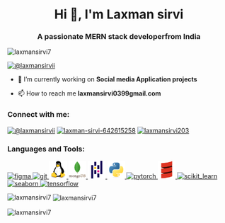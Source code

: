 <h1 align="center">Hi 👋, I'm Laxman sirvi</h1>
<h3 align="center">A passionate MERN stack developerfrom India</h3>

<p align="left"> <img src="https://komarev.com/ghpvc/?username=laxmansirvi7&label=Profile%20views&color=0e75b6&style=flat" alt="laxmansirvi7" /> </p>

<p align="left"> <a href="https://twitter.com/@laxmansirvii" target="blank"><img src="https://img.shields.io/twitter/follow/@laxmansirvii?logo=twitter&style=for-the-badge" alt="@laxmansirvii" /></a> </p>

- 🔭 I’m currently working on **Social media Application projects**

- 📫 How to reach me **laxmansirvi0399gmail.com**

<h3 align="left">Connect with me:</h3>
<p align="left">
<a href="https://twitter.com/@laxmansirvii" target="blank"><img align="center" src="https://raw.githubusercontent.com/rahuldkjain/github-profile-readme-generator/master/src/images/icons/Social/twitter.svg" alt="@laxmansirvii" height="30" width="40" /></a>
<a href="https://linkedin.com/in/laxman-sirvi-642615258" target="blank"><img align="center" src="https://raw.githubusercontent.com/rahuldkjain/github-profile-readme-generator/master/src/images/icons/Social/linked-in-alt.svg" alt="laxman-sirvi-642615258" height="30" width="40" /></a>
<a href="https://kaggle.com/laxmansirvi203" target="blank"><img align="center" src="https://raw.githubusercontent.com/rahuldkjain/github-profile-readme-generator/master/src/images/icons/Social/kaggle.svg" alt="laxmansirvi203" height="30" width="40" /></a>
</p>

<h3 align="left">Languages and Tools:</h3>
<p align="left"> <a href="https://www.figma.com/" target="_blank" rel="noreferrer"> <img src="https://www.vectorlogo.zone/logos/figma/figma-icon.svg" alt="figma" width="40" height="40"/> </a> <a href="https://git-scm.com/" target="_blank" rel="noreferrer"> <img src="https://www.vectorlogo.zone/logos/git-scm/git-scm-icon.svg" alt="git" width="40" height="40"/> </a> <a href="https://www.linux.org/" target="_blank" rel="noreferrer"> <img src="https://raw.githubusercontent.com/devicons/devicon/master/icons/linux/linux-original.svg" alt="linux" width="40" height="40"/> </a> <a href="https://www.mongodb.com/" target="_blank" rel="noreferrer"> <img src="https://raw.githubusercontent.com/devicons/devicon/master/icons/mongodb/mongodb-original-wordmark.svg" alt="mongodb" width="40" height="40"/> </a> <a href="https://pandas.pydata.org/" target="_blank" rel="noreferrer"> <img src="https://raw.githubusercontent.com/devicons/devicon/2ae2a900d2f041da66e950e4d48052658d850630/icons/pandas/pandas-original.svg" alt="pandas" width="40" height="40"/> </a> <a href="https://www.python.org" target="_blank" rel="noreferrer"> <img src="https://raw.githubusercontent.com/devicons/devicon/master/icons/python/python-original.svg" alt="python" width="40" height="40"/> </a> <a href="https://pytorch.org/" target="_blank" rel="noreferrer"> <img src="https://www.vectorlogo.zone/logos/pytorch/pytorch-icon.svg" alt="pytorch" width="40" height="40"/> </a> <a href="https://www.scala-lang.org" target="_blank" rel="noreferrer"> <img src="https://raw.githubusercontent.com/devicons/devicon/master/icons/scala/scala-original.svg" alt="scala" width="40" height="40"/> </a> <a href="https://scikit-learn.org/" target="_blank" rel="noreferrer"> <img src="https://upload.wikimedia.org/wikipedia/commons/0/05/Scikit_learn_logo_small.svg" alt="scikit_learn" width="40" height="40"/> </a> <a href="https://seaborn.pydata.org/" target="_blank" rel="noreferrer"> <img src="https://seaborn.pydata.org/_images/logo-mark-lightbg.svg" alt="seaborn" width="40" height="40"/> </a> <a href="https://www.tensorflow.org" target="_blank" rel="noreferrer"> <img src="https://www.vectorlogo.zone/logos/tensorflow/tensorflow-icon.svg" alt="tensorflow" width="40" height="40"/> </a> </p>

<p><img align="left" src="https://github-readme-stats.vercel.app/api/top-langs?username=laxmansirvi7&show_icons=true&locale=en&layout=compact" alt="laxmansirvi7" /></p>

<p>&nbsp;<img align="center" src="https://github-readme-stats.vercel.app/api?username=laxmansirvi7&show_icons=true&locale=en" alt="laxmansirvi7" /></p>

<p><img align="center" src="https://github-readme-streak-stats.herokuapp.com/?user=laxmansirvi7&" alt="laxmansirvi7" /></p>
